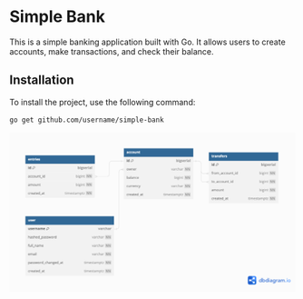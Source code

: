# Simple Bank

This is a simple banking application built with Go. It allows users to create accounts, make transactions, and check their balance.

## Installation 

To install the project, use the following command:

```sh
go get github.com/username/simple-bank
```

![Simple Bank](doc/Simple%20Bank.png)